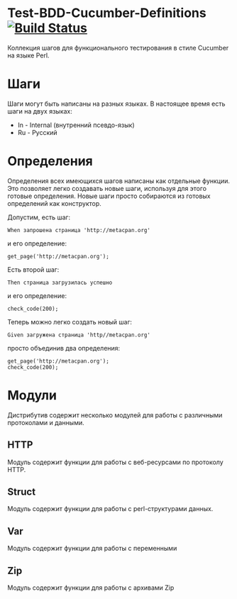 # Test-BDD-Cucumber-Definitions [![Build Status](https://travis-ci.org/ivanych/Test-BDD-Cucumber-Definitions.svg?branch=master)](https://travis-ci.org/ivanych/Test-BDD-Cucumber-Definitions)

Коллекция шагов для функционального тестирования в стиле Cucumber на языке Perl.

# Шаги

Шаги могут быть написаны на разных языках. В настоящее время есть шаги на двух языках:

* In - Internal (внутренний псевдо-язык)
* Ru - Русский

# Определения

Определения всех имеющихся шагов написаны как отдельные функции. Это позволяет легко создавать новые шаги,
используя для этого готовые определения. Новые шаги просто собираются из готовых определений как конструктор.

Допустим, есть шаг:

    When запрошена страница 'http://metacpan.org'

и его определение:

    get_page('http://metacpan.org');

Есть второй шаг:

    Then страница загрузилась успешно

и его определение:

    check_code(200);

Теперь можно легко создать новый шаг:

    Given загружена страница 'http//metacpan.org'

просто объединив два определения:

    get_page('http://metacpan.org');
    check_code(200);    

# Модули

Дистрибутив содержит несколько модулей для работы с различными протоколами и данными.

## HTTP

Модуль содержит функции для работы с веб-ресурсами по протоколу HTTP.

## Struct

Модуль содержит функции для работы с perl-структурами данных.

## Var

Модуль содержит функции для работы с переменными

## Zip

Модуль содержит функции для работы с архивами Zip
